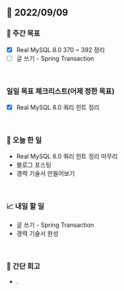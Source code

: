 ## 📅 2022/09/09


### 👏 주간 목표

- [x] Real MySQL 8.0 370 ~ 392 정리
- [ ] 글 쓰기 - Spring Transaction

<br/>

### 일일 목표 체크리스트(어제 정한 목표)

- [x] Real MySQL 8.0 쿼리 힌트 정리

<br/>

### 💯 오늘 한 일

- Real MySQL 8.0 쿼리 힌트 정리 마무리
- 블로그 포스팅
- 경력 기술서 만들어보기

<br/>

### 📈 내일 할 일

- 글 쓰기 - Spring Transaction
- 경력 기술서 완성

<br/>

### 🤔 간단 회고

- .